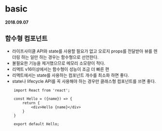 # basic 

**2018.09.07**

## 함수형 컴포넌트
- 라이프사이클 API와 state를 사용할 필요가 없고 오로지 props를 전달받아 뷰를 렌더링 하는 일만 하는 경우는 함수형으로 선언한다. 
- 불필요한 기능을 제거했으므로 메모리 소모량이 적다. 
- 리액트 v16이상에서는 함수형이 성능이 조금 더 빠른 편
- 리액트에서는 state를 사용하는 컴포넌트 개수를 최소화 하면 좋다. 
- state나 lifecycle API를 꼭 사용해야 하는 경우만 클래스형 컴포넌트를 쓰면 좋다.
  
~~~
    import React from 'react';

    const Hello = ({name}) => {
        return {
            <div>Hello {name}</div>
        }
    }

    export default Hello;

~~~
